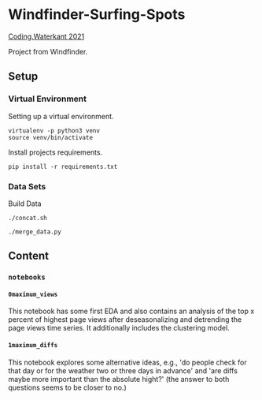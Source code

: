 # Windfinder-Surfing-Spots
[Coding.Waterkant 2021](https://coding-waterkant-2021.devpost.com/) 

Project from Windfinder.

## Setup

### Virtual Environment

Setting up a virtual environment.

```shell
virtualenv -p python3 venv
source venv/bin/activate
```

Install projects requirements.

```shell
pip install -r requirements.txt
```

### Data Sets
Build Data
```shell
./concat.sh
```
```shell
./merge_data.py
```
## Content
### `notebooks`
#### `0maximum_views`
This notebook has some first EDA and also contains an analysis of the top x percent
of highest page views after deseasonalizing and detrending the page views time series.
It additionally includes the clustering model.

#### `1maximum_diffs`
This notebook explores some alternative ideas, e.g., 'do people check for that day or
for the weather two or three days in advance' and 'are diffs maybe more important than
the absolute hight?' (the answer to both questions seems to be closer to no.)
